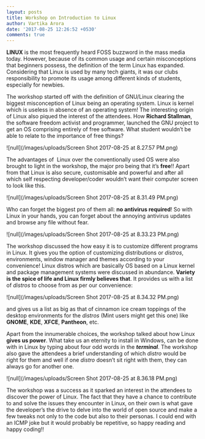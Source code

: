 ```yaml
---
layout: posts
title: Workshop on Introduction to Linux
author: Vartika Arora
date: '2017-08-25 12:26:52 +0530'
comments: true
---
```

**LINUX** is the
most frequently heard FOSS buzzword in the mass media today. However, because
of its common usage and certain misconceptions that beginners possess, the definition
of the term Linux has expanded. Considering that Linux is used by many tech giants, it was our clubs responsibility to promote its usage among different kinds of students, especially for newbies.

The workshop started off with the definition of GNU/Linux
clearing the biggest misconception of Linux being an operating system. Linux is
kernel which is useless in absence of an operating system! The interesting
origin of Linux also piqued the interest of the attendees. How **Richard
Stallman**, the software freedom activist and programmer, launched the GNU
project to get an OS comprising entirely of free software. What student
wouldn’t be able to relate to the importance of free things?

![null](/images/uploads/Screen Shot 2017-08-25 at 8.27.57 PM.png)

The advantages of 
Linux over the conventionally used OS were also brought to light in the
workshop, the major pro being that it’s **free**!! Apart from that Linux is also
secure, customisable and powerful and after all which self respecting
developer/coder wouldn’t want their computer screen to look like this.

![null](/images/uploads/Screen Shot 2017-08-25 at 8.31.49 PM.png)

Who can forget the biggest pro of them all: **no antivirus
required**! So with Linux in your hands, you can forget about the annoying
antivirus updates and browse any file without fear.

![null](/images/uploads/Screen Shot 2017-08-25 at 8.33.23 PM.png)

The workshop discussed the how easy it is to customize different programs in Linux. It gives you the option of customizing distributions or *distros*, environments, window manager and themes according to your
convenience! Linux distros which are basically OS based on a Linux kernel and
package management systems were discussed in abundance. **Variety is the spice of
life and Linux firmly believes that**. It provides us with a list of *distros* to
choose from as per our convenience:

![null](/images/uploads/Screen Shot 2017-08-25 at 8.34.32 PM.png)

and gives us a list as big as that of cinnamon ice cream toppings
of the desktop environments for the *distros* (Mint users might get this one) like
**GNOME**, **KDE**, **XFCE**, **Pantheon**, etc.

Apart from the innumerable choices, the workshop talked
about how Linux **gives us power**. What take us an eternity to install in Windows,
can be done with in Linux by typing about four odd words in the ***terminal***. The
workshop also gave the attendees a brief understanding of which *distro* would be
right for them and well if one *distro* doesn’t sit right with them, they can
always go for another one.

![null](/images/uploads/Screen Shot 2017-08-25 at 8.36.18 PM.png)

The workshop was a success as it sparked an
interest in the attendees to discover the power of Linux. The fact that they
have a chance to contribute to and solve the issues they encounter in Linux, on
their own is what gave the developer’s the drive to delve into the world of
open source and make a few tweaks not only to the code but also to their
personas. I
could end with an ICMP joke but it would probably be repetitive, so happy
reading and happy coding!!
